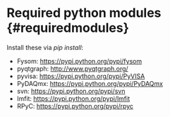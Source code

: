 Required python modules                     {#requiredmodules}
============
Install these via *pip install*:
* Fysom: https://pypi.python.org/pypi/fysom
* pyqtgraph: http://www.pyqtgraph.org/
* pyvisa: https://pypi.python.org/pypi/PyVISA
* PyDAQmx: https://pypi.python.org/pypi/PyDAQmx
* svn: https://pypi.python.org/pypi/svn
* lmfit: https://pypi.python.org/pypi/lmfit
* RPyC: https://pypi.python.org/pypi/rpyc

